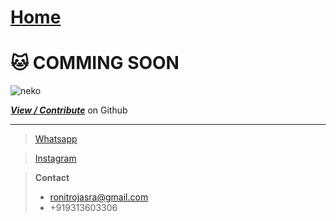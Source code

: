 # [Home](https://ronitrojasara.github.io/)
# 🐱 COMMING SOON

![neko](https://ronitrojasara.github.io/webmage.svg)

[***View / Contribute***](https://github.com/ronitrojasara/ronitrojasara.github.io)
on Github

___

> [Whatsapp](https://wa.me/+919313603306)

> [Instagram](https://www.instagram.com/_8023672/)

> **Contact**
> - ronitrojasra@gmail.com
> - +919313603306
